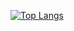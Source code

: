 [![Top Langs](https://github-readme-stats.vercel.app/api/top-langs/?username=mr-gholam)](https://github.com/mr-gholam)
